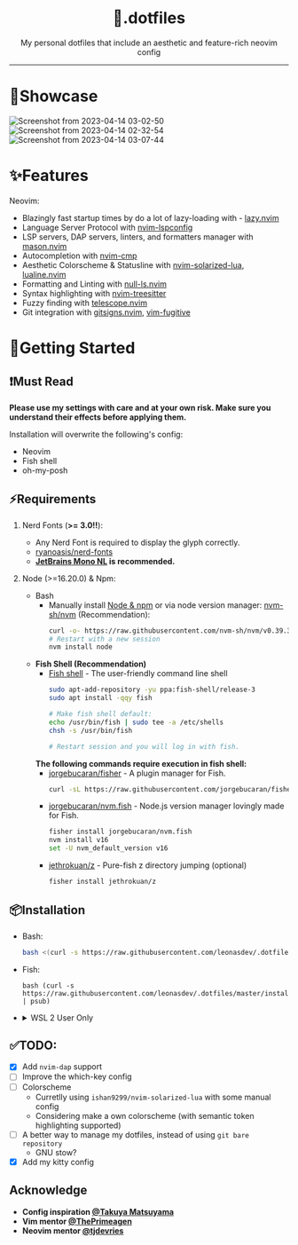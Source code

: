 <div align="center">
<h1>🔸.dotfiles</h1>
My personal dotfiles that include an aesthetic and feature-rich neovim config
</div>

---

# 💫Showcase
![Screenshot from 2023-04-14 03-02-50](https://user-images.githubusercontent.com/39915562/231865254-0917e7bc-12a2-40e9-9138-58da6e0d1d54.png)
![Screenshot from 2023-04-14 02-32-54](https://user-images.githubusercontent.com/39915562/231860282-b3aead77-8a03-4fe7-a9fd-6ab4d3c84977.png)
![Screenshot from 2023-04-14 03-07-44](https://user-images.githubusercontent.com/39915562/231859536-1a58c06b-00aa-4456-aa05-5b7f592c2861.png)

# ✨Features
Neovim:
- Blazingly fast startup times by do a lot of lazy-loading with - [lazy.nvim](https://github.com/folke/lazy.nvim)
- Language Server Protocol with [nvim-lspconfig](https://github.com/neovim/nvim-lspconfig)
- LSP servers, DAP servers, linters, and formatters manager with [mason.nvim](https://github.com/williamboman/mason.nvim)
- Autocompletion with [nvim-cmp](https://github.com/hrsh7th/nvim-cmp)
- Aesthetic Colorscheme & Statusline with [nvim-solarized-lua](https://github.com/ishan9299/nvim-solarized-lua), [lualine.nvim](https://github.com/nvim-lualine/lualine.nvim)
- Formatting and Linting with [null-ls.nvim](https://github.com/jose-elias-alvarez/null-ls.nvim)
- Syntax highlighting with [nvim-treesitter](https://github.com/nvim-treesitter/nvim-treesitter)
- Fuzzy finding with [telescope.nvim](https://github.com/nvim-telescope/telescope.nvim)
- Git integration with [gitsigns.nvim](https://github.com/lewis6991/gitsigns.nvim), [vim-fugitive](https://github.com/lewis6991/gitsigns.nvim)

# 🚀Getting Started
## ❗Must Read
**Please use my settings with care and at your own risk. Make sure you understand their effects before applying them.**

Installation will overwrite the following's config:
- Neovim
- Fish shell
- oh-my-posh

## ⚡️Requirements
1. Nerd Fonts (**>= 3.0!!**):
    - Any Nerd Font is required to display the glyph correctly.
    - [ryanoasis/nerd-fonts](https://github.com/ryanoasis/nerd-fonts)
    - **[JetBrains Mono NL](https://github.com/ryanoasis/nerd-fonts/tree/master/patched-fonts/JetBrainsMono/NoLigatures) is recommended.**

2. Node (>=16.20.0) & Npm:
    - Bash
      - Manually install [Node & npm](https://nodejs.org/) or via node version manager: [nvm-sh/nvm](https://github.com/nvm-sh/nvm) (Recommendation):
        ```bash
        curl -o- https://raw.githubusercontent.com/nvm-sh/nvm/v0.39.3/install.sh | bash
        # Restart with a new session
        nvm install node
        ```
    - **Fish Shell (Recommendation)**
      - [Fish shell](https://github.com/fish-shell/fish-shell) - The user-friendly command line shell
        ```bash
        sudo apt-add-repository -yu ppa:fish-shell/release-3
        sudo apt install -qqy fish

        # Make fish shell default:
        echo /usr/bin/fish | sudo tee -a /etc/shells
        chsh -s /usr/bin/fish

        # Restart session and you will log in with fish.
        ```
      **The following commands require execution in fish shell:**
      - [jorgebucaran/fisher](https://github.com/jorgebucaran/fisher) - A plugin manager for Fish.
        ```bash
        curl -sL https://raw.githubusercontent.com/jorgebucaran/fisher/main/functions/fisher.fish | source && fisher install jorgebucaran/fisher
        ```
      - [jorgebucaran/nvm.fish](https://github.com/jorgebucaran/nvm.fish) - Node.js version manager lovingly made for Fish.
        ```bash
        fisher install jorgebucaran/nvm.fish
        nvm install v16
        set -U nvm_default_version v16
        ```
      - [jethrokuan/z](https://github.com/jethrokuan/z) - Pure-fish z directory jumping (optional)
        ```bash
        fisher install jethrokuan/z
        ```

## 📦Installation
- Bash:
  ```bash
  bash <(curl -s https://raw.githubusercontent.com/leonasdev/.dotfiles/master/install.sh)
  ```
- Fish:
  ```fish
  bash (curl -s https://raw.githubusercontent.com/leonasdev/.dotfiles/master/install.sh | psub)
  ```

- <details><summary>WSL 2 User Only</summary>

  To use the Windows clipboard from within WSL, [`win32yank.exe`](https://github.com/equalsraf/win32yank) has to be on our `$PATH`. (e.g. `C:\Windows\System32\`)

</details>

## ✅TODO:
- [x] Add `nvim-dap` support
- [ ] Improve the which-key config
- [ ] Colorscheme
  - Curretlly using `ishan9299/nvim-solarized-lua` with some manual config
  - Considering make a own colorscheme (with semantic token highlighting supported)
- [ ] A better way to manage my dotfiles, instead of using `git bare repository`
  - GNU stow?
- [x] Add my kitty config

## Acknowledge
- **Config inspiration [@Takuya Matsuyama](https://github.com/craftzdog)**
- **Vim mentor [@ThePrimeagen](https://github.com/ThePrimeagen)**
- **Neovim mentor [@tjdevries](https://github.com/tjdevries)**
